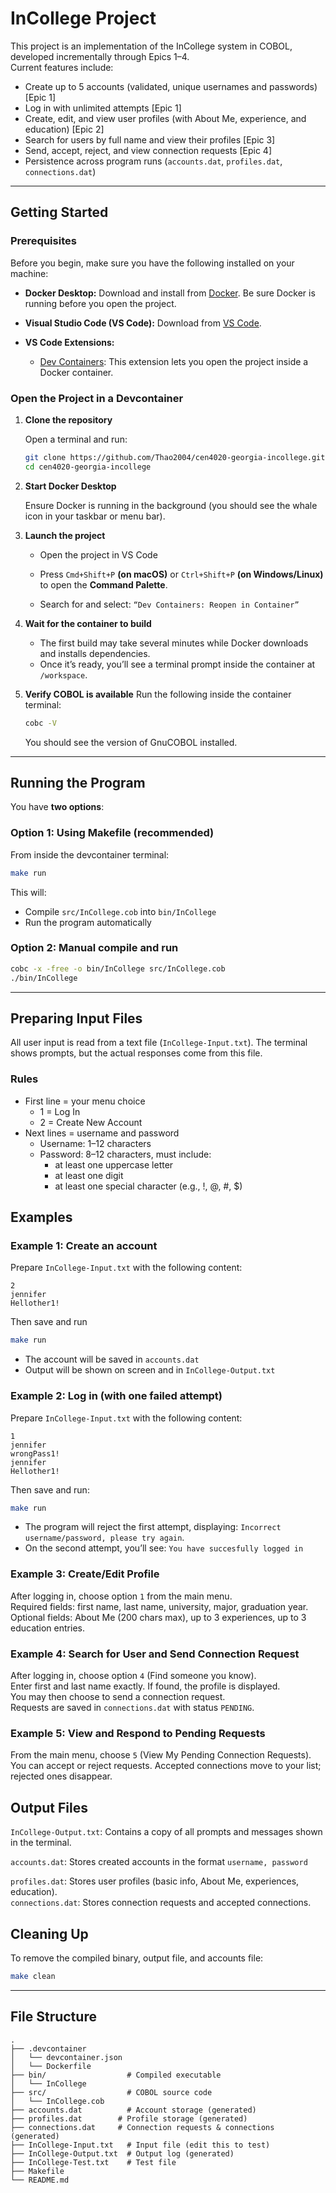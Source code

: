 # InCollege Project

This project is an implementation of the InCollege system in COBOL, developed incrementally through Epics 1–4.  
Current features include:  
- Create up to 5 accounts (validated, unique usernames and passwords) [Epic 1]  
- Log in with unlimited attempts [Epic 1]  
- Create, edit, and view user profiles (with About Me, experience, and education) [Epic 2]  
- Search for users by full name and view their profiles [Epic 3]  
- Send, accept, reject, and view connection requests [Epic 4]  
- Persistence across program runs (`accounts.dat`, `profiles.dat`, `connections.dat`)  

---

## Getting Started

### Prerequisites
Before you begin, make sure you have the following installed on your machine:

- **Docker Desktop:**
  Download and install from [Docker](https://www.docker.com/products/docker-desktop).
  Be sure Docker is running before you open the project.

- **Visual Studio Code (VS Code):**
  Download from [VS Code](https://code.visualstudio.com/).

- **VS Code Extensions:**
  - [Dev Containers](https://marketplace.visualstudio.com/items?itemName=ms-vscode-remote.remote-containers):
    This extension lets you open the project inside a Docker container.


### Open the Project in a Devcontainer

1. **Clone the repository**

    Open a terminal and run:
    ```bash
    git clone https://github.com/Thao2004/cen4020-georgia-incollege.git
    cd cen4020-georgia-incollege
    ```

2. **Start Docker Desktop**

    Ensure Docker is running in the background (you should see the whale icon in your taskbar or menu bar).

3. **Launch the project**

    - Open the project in VS Code

    - Press `Cmd+Shift+P` **(on macOS)** or `Ctrl+Shift+P` **(on Windows/Linux)** to open the **Command Palette**.
    - Search for and select: `“Dev Containers: Reopen in Container”`

4. **Wait for the container to build**
    - The first build may take several minutes while Docker downloads and installs dependencies.
    - Once it’s ready, you’ll see a terminal prompt inside the container at `/workspace`.

5. **Verify COBOL is available**
    Run the following inside the container terminal:
    ```bash
    cobc -V
    ```
    You should see the version of GnuCOBOL installed.


---

## Running the Program

You have **two options**:

### Option 1: Using Makefile (recommended)
From inside the devcontainer terminal:
```bash
make run
```
This will:
- Compile `src/InCollege.cob` into `bin/InCollege`
- Run the program automatically

### Option 2: Manual compile and run
```bash
cobc -x -free -o bin/InCollege src/InCollege.cob
./bin/InCollege
```

---

## Preparing Input Files
All user input is read from a text file (`InCollege-Input.txt`).
The terminal shows prompts, but the actual responses come from this file.

### Rules
- First line = your menu choice
    - 1 = Log In
    - 2 = Create New Account
- Next lines = username and password
    - Username: 1–12 characters
    - Password: 8–12 characters, must include:
        - at least one uppercase letter
        - at least one digit
        - at least one special character (e.g., !, @, #, $)

## Examples

### Example 1: Create an account
Prepare `InCollege-Input.txt` with the following content:

```text
2
jennifer
Hellother1!
```

Then save and run
```bash
make run
```
- The account will be saved in `accounts.dat`
- Output will be shown on screen and in `InCollege-Output.txt`

### Example 2: Log in (with one failed attempt)
Prepare `InCollege-Input.txt` with the following content:
```text
1
jennifer
wrongPass1!
jennifer
Hellother1!
```

Then save and run:
```bash
make run
```
- The program will reject the first attempt, displaying: `Incorrect username/password, please try again`.
- On the second attempt, you’ll see: `You have succesfully logged in`

### Example 3: Create/Edit Profile
After logging in, choose option `1` from the main menu.  
Required fields: first name, last name, university, major, graduation year.  
Optional fields: About Me (200 chars max), up to 3 experiences, up to 3 education entries.  

### Example 4: Search for User and Send Connection Request
After logging in, choose option `4` (Find someone you know).  
Enter first and last name exactly. If found, the profile is displayed.  
You may then choose to send a connection request.  
Requests are saved in `connections.dat` with status `PENDING`.  

### Example 5: View and Respond to Pending Requests
From the main menu, choose `5` (View My Pending Connection Requests).  
You can accept or reject requests. Accepted connections move to your list; rejected ones disappear.  

## Output Files
`InCollege-Output.txt`: Contains a copy of all prompts and messages shown in the terminal.

`accounts.dat`: Stores created accounts in the format `username, password`

`profiles.dat`: Stores user profiles (basic info, About Me, experiences, education).  
`connections.dat`: Stores connection requests and accepted connections.  

## Cleaning Up
To remove the compiled binary, output file, and accounts file:
```bash
make clean
```
---

## File Structure
```
.
├── .devcontainer
│   └── devcontainer.json
│   └── Dockerfile
├── bin/                  # Compiled executable
│   └── InCollege
├── src/                  # COBOL source code
│   └── InCollege.cob
├── accounts.dat          # Account storage (generated)
├── profiles.dat        # Profile storage (generated)
├── connections.dat     # Connection requests & connections (generated)
├── InCollege-Input.txt   # Input file (edit this to test)
├── InCollege-Output.txt  # Output log (generated)
├── InCollege-Test.txt    # Test file
├── Makefile
└── README.md

```
